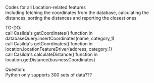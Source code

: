 Codes for all Location-related features  
Including fetching the coordinates from the database, calculating the distances, sorting the distances and reporting the closest ones  

TO-DO:  
call Casilda's getCoordinates() function in databaseQuery.insertCoordinates(name, category_1)  
call Casilda's getCoordinates() function in location.locationFeatureDriver(address, category_1)  
call Casilda's calculateDistance() function in location.getDistance(businessCoordinates)  

Question:  
Python only supports 300 sets of data???   
